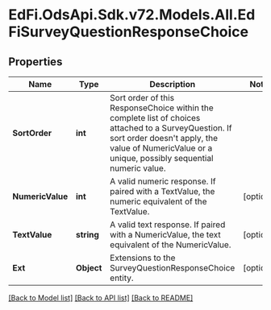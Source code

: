 # EdFi.OdsApi.Sdk.v72.Models.All.EdFiSurveyQuestionResponseChoice

## Properties

Name | Type | Description | Notes
------------ | ------------- | ------------- | -------------
**SortOrder** | **int** | Sort order of this ResponseChoice within the complete list of choices attached to a SurveyQuestion. If sort order doesn&#39;t apply, the value of NumericValue or a unique, possibly sequential numeric value. | 
**NumericValue** | **int** | A valid numeric response. If paired with a TextValue, the numeric equivalent of the TextValue. | [optional] 
**TextValue** | **string** | A valid text response. If paired with a NumericValue, the text equivalent of the NumericValue. | [optional] 
**Ext** | **Object** | Extensions to the SurveyQuestionResponseChoice entity. | [optional] 

[[Back to Model list]](../../README.md#documentation-for-models) [[Back to API list]](../../README.md#documentation-for-api-endpoints) [[Back to README]](../../README.md)

